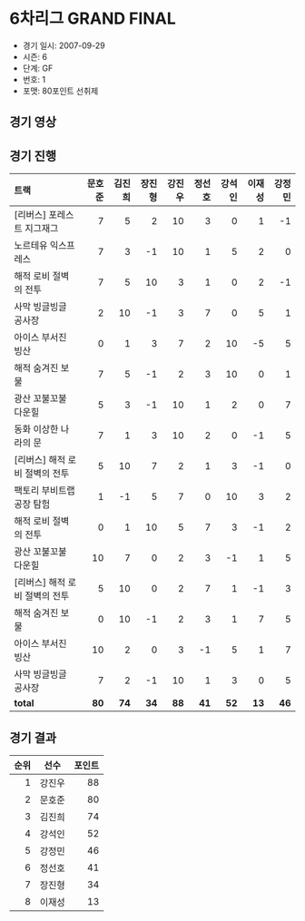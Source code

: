 # 6차리그 GRAND FINAL

- 경기 일시: 2007-09-29
- 시즌: 6
- 단계: GF
- 번호: 1
- 포맷: 80포인트 선취제





## 경기 영상
## 경기 진행

| 트랙 | 문호준 | 김진희 | 장진형 | 강진우 | 정선호 | 강석인 | 이재성 | 강정민 |
|:---|---:|---:|---:|---:|---:|---:|---:|---:|
| [리버스] 포레스트 지그재그 | 7 | 5 | 2 | 10 | 3 | 0 | 1 | -1 |
| 노르테유 익스프레스 | 7 | 3 | -1 | 10 | 1 | 5 | 2 | 0 |
| 해적 로비 절벽의 전투 | 7 | 5 | 10 | 3 | 1 | 0 | 2 | -1 |
| 사막 빙글빙글 공사장 | 2 | 10 | -1 | 3 | 7 | 0 | 5 | 1 |
| 아이스 부서진 빙산 | 0 | 1 | 3 | 7 | 2 | 10 | -5 | 5 |
| 해적 숨겨진 보물 | 7 | 5 | -1 | 2 | 3 | 10 | 0 | 1 |
| 광산 꼬불꼬불 다운힐 | 5 | 3 | -1 | 10 | 1 | 2 | 0 | 7 |
| 동화 이상한 나라의 문 | 7 | 1 | 3 | 10 | 2 | 0 | -1 | 5 |
| [리버스] 해적 로비 절벽의 전투 | 5 | 10 | 7 | 2 | 1 | 3 | -1 | 0 |
| 팩토리 부비트랩 공장 탐험 | 1 | -1 | 5 | 7 | 0 | 10 | 3 | 2 |
| 해적 로비 절벽의 전투 | 0 | 1 | 10 | 5 | 7 | 3 | -1 | 2 |
| 광산 꼬불꼬불 다운힐 | 10 | 7 | 0 | 2 | 3 | -1 | 1 | 5 |
| [리버스] 해적 로비 절벽의 전투 | 5 | 10 | 0 | 2 | 7 | 1 | -1 | 3 |
| 해적 숨겨진 보물 | 0 | 10 | -1 | 2 | 3 | 1 | 7 | 5 |
| 아이스 부서진 빙산 | 10 | 2 | 0 | 3 | -1 | 5 | 1 | 7 |
| 사막 빙글빙글 공사장 | 7 | 2 | -1 | 10 | 1 | 3 | 0 | 5 |
| __total__ | __80__ | __74__ | __34__ | __88__ | __41__ | __52__ | __13__ | __46__ |




## 경기 결과

| 순위 | 선수 | 포인트 |
|---:|:---:|---:|
| 1 | 강진우 | 88 |
| 2 | 문호준 | 80 |
| 3 | 김진희 | 74 |
| 4 | 강석인 | 52 |
| 5 | 강정민 | 46 |
| 6 | 정선호 | 41 |
| 7 | 장진형 | 34 |
| 8 | 이재성 | 13 |

